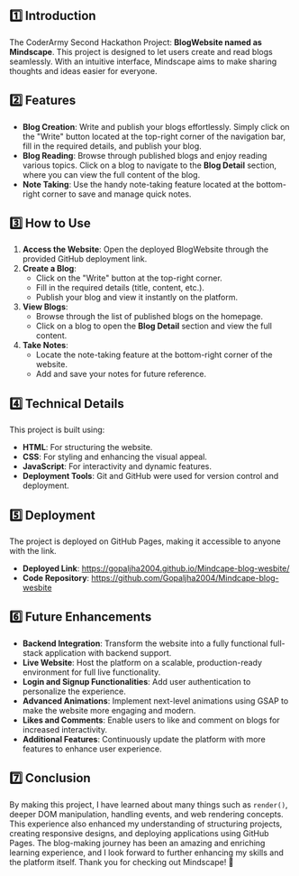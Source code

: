 

## 1️⃣ Introduction

The CoderArmy Second Hackathon Project: **BlogWebsite named as Mindscape**. This project is designed to let users create and read blogs seamlessly. With an intuitive interface, Mindscape aims to make sharing thoughts and ideas easier for everyone.

## 2️⃣ Features

- **Blog Creation**: Write and publish your blogs effortlessly. Simply click on the "Write" button located at the top-right corner of the navigation bar, fill in the required details, and publish your blog.
- **Blog Reading**: Browse through published blogs and enjoy reading various topics. Click on a blog to navigate to the **Blog Detail** section, where you can view the full content of the blog.
- **Note Taking**: Use the handy note-taking feature located at the bottom-right corner to save and manage quick notes.

## 3️⃣ How to Use

1. **Access the Website**: Open the deployed BlogWebsite through the provided GitHub deployment link.
2. **Create a Blog**:
   - Click on the "Write" button at the top-right corner.
   - Fill in the required details (title, content, etc.).
   - Publish your blog and view it instantly on the platform.
3. **View Blogs**:
   - Browse through the list of published blogs on the homepage.
   - Click on a blog to open the **Blog Detail** section and view the full content.
4. **Take Notes**:
   - Locate the note-taking feature at the bottom-right corner of the website.
   - Add and save your notes for future reference.

## 4️⃣ Technical Details

This project is built using:

- **HTML**: For structuring the website.
- **CSS**: For styling and enhancing the visual appeal.
- **JavaScript**: For interactivity and dynamic features.
- **Deployment Tools**: Git and GitHub were used for version control and deployment.

## 5️⃣ Deployment

The project is deployed on GitHub Pages, making it accessible to anyone with the link.

- **Deployed Link**: https://gopaljha2004.github.io/Mindcape-blog-wesbite/
- **Code Repository**: https://github.com/Gopaljha2004/Mindcape-blog-wesbite

## 6️⃣ Future Enhancements

- **Backend Integration**: Transform the website into a fully functional full-stack application with backend support.
- **Live Website**: Host the platform on a scalable, production-ready environment for full live functionality.
- **Login and Signup Functionalities**: Add user authentication to personalize the experience.
- **Advanced Animations**: Implement next-level animations using GSAP to make the website more engaging and modern.
- **Likes and Comments**: Enable users to like and comment on blogs for increased interactivity.
- **Additional Features**: Continuously update the platform with more features to enhance user experience.

## 7️⃣ Conclusion

By making this project, I have learned about many things such as `render()`, deeper DOM manipulation, handling events, and web rendering concepts. This experience also enhanced my understanding of structuring projects, creating responsive designs, and deploying applications using GitHub Pages. The blog-making journey has been an amazing and enriching learning experience, and I look forward to further enhancing my skills and the platform itself. Thank you for checking out Mindscape! 🚀

